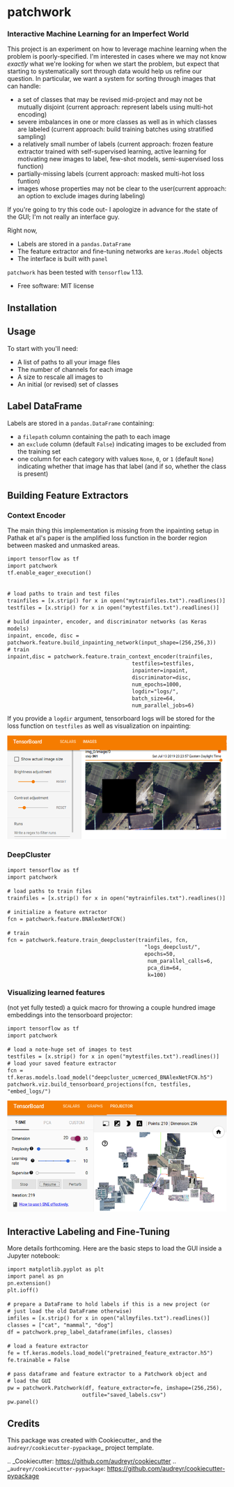 # patchwork


### Interactive Machine Learning for an Imperfect World

This project is an experiment on how to leverage machine learning when the problem is poorly-specified. I'm interested in cases where we may not know *exactly* what we're looking for when we start the problem, but expect that starting to systematically sort through data would help us refine our question. In particular, we want a system for sorting through images that can handle:

* a set of classes that may be revised mid-project and may not be mutually disjoint (current approach: represent labels using multi-hot encoding)
* severe imbalances in one or more classes as well as in which classes are labeled (current approach: build training batches using stratified sampling)
* a relatively small number of labels (current approach: frozen feature extractor trained with self-supervised learning, active learning for motivating new images to label, few-shot models, semi-supervised loss function)
* partially-missing labels (current approach: masked multi-hot loss funtion)
* images whose properties may not be clear to the user(current approach: an option to exclude images during labeling)

If you're going to try this code out- I apologize in advance for the state of the GUI; I'm not really an interface guy.

Right now, 

* Labels are stored in a `pandas.DataFrame`
* The feature extractor and fine-tuning networks are `keras.Model` objects
* The interface is built with `panel`


`patchwork` has been tested with `tensorflow` 1.13.

* Free software: MIT license

## Installation

## Usage

To start with you'll need:

* A list of paths to all your image files
* The number of channels for each image
* A size to rescale all images to
* An initial (or revised) set of classes

## Label DataFrame

Labels are stored in a `pandas.DataFrame` containing:

* a `filepath` column containing the path to each image
* an `exclude` column (default `False`) indicating images to be excluded from the training set
* one column for each category with values `None`, `0`, or `1` (default `None`) indicating whether that image has that label (and if so, whether the class is present)

## Building Feature Extractors

### Context Encoder

The main thing this implementation is missing from the inpainting setup in Pathak et al's paper is the amplified loss function in the border region between masked and unmasked areas.

```{python}
import tensorflow as tf
import patchwork
tf.enable_eager_execution()


# load paths to train and test files
trainfiles = [x.strip() for x in open("mytrainfiles.txt").readlines()]
testfiles = [x.strip() for x in open("mytestfiles.txt").readlines()]

# build inpainter, encoder, and discriminator networks (as Keras models)
inpaint, encode, disc = patchwork.feature.build_inpainting_network(input_shape=(256,256,3))
# train
inpaint,disc = patchwork.feature.train_context_encoder(trainfiles,
                                        testfiles=testfiles,
                                        inpainter=inpaint,
                                        discriminator=disc,
                                        num_epochs=1000,
                                        logdir="logs/",
                                        batch_size=64,
                                        num_parallel_jobs=6)
```

If you provide a `logdir` argument, tensorboard logs will be stored for the loss function on `testfiles` as well as visualization on inpainting:

![alt text](docs/inpainting.png)



### DeepCluster


```{python}
import tensorflow as tf
import patchwork

# load paths to train files
trainfiles = [x.strip() for x in open("mytrainfiles.txt").readlines()]

# initialize a feature extractor
fcn = patchwork.feature.BNAlexNetFCN()

# train
fcn = patchwork.feature.train_deepcluster(trainfiles, fcn, 
                                            "logs_deepclust/",
                                            epochs=50,
                                             num_parallel_calls=6,
                                             pca_dim=64,
                                             k=100)
```

### Visualizing learned features
                                            
(not yet fully tested) a quick macro for throwing a couple hundred image embeddings into the tensorboard projector:

```{python}
import tensorflow as tf
import patchwork

# load a note-huge set of images to test
testfiles = [x.strip() for x in open("mytestfiles.txt").readlines()]
# load your saved feature extractor                                            
fcn = tf.keras.models.load_model("deepcluster_ucmerced_BNAlexNetFCN.h5")                                        
patchwork.viz.build_tensorboard_projections(fcn, testfiles, "embed_logs/")
```
                                            
![alt text](docs/embedding.png)
                                        
## Interactive Labeling and Fine-Tuning

More details forthcoming. Here are the basic steps to load the GUI inside a Jupyter notebook:

```{python}
import matplotlib.pyplot as plt
import panel as pn
pn.extension()
plt.ioff()

# prepare a DataFrame to hold labels if this is a new project (or
# just load the old DataFrame otherwise)
imfiles = [x.strip() for x in open("allmyfiles.txt").readlines()]                                     
classes = ["cat", "mammal", "dog"]
df = patchwork.prep_label_dataframe(imfiles, classes)

# load a feature extractor
fe = tf.keras.models.load_model("pretrained_feature_extractor.h5")
fe.trainable = False

# pass dataframe and feature extractor to a Patchwork object and
# load the GUI
pw = patchwork.Patchwork(df, feature_extractor=fe, imshape=(256,256), 
                        outfile="saved_labels.csv")
pw.panel()
```
                                        

## Credits

This package was created with Cookiecutter_ and the `audreyr/cookiecutter-pypackage`_ project template.

.. _Cookiecutter: https://github.com/audreyr/cookiecutter
.. _`audreyr/cookiecutter-pypackage`: https://github.com/audreyr/cookiecutter-pypackage
